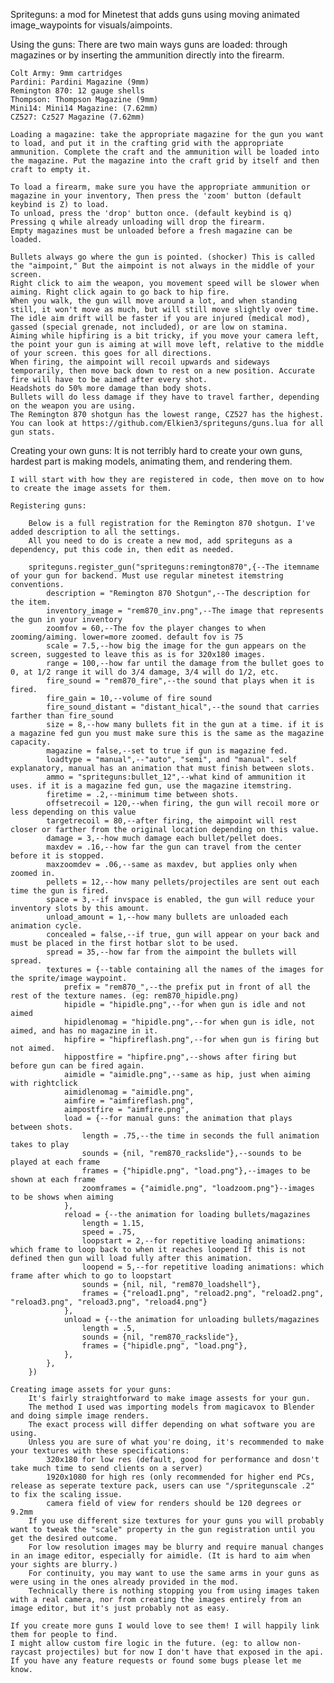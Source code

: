 Spriteguns: a mod for Minetest that adds guns using moving animated image_waypoints for visuals/aimpoints.

Using the guns:
	There are two main ways guns are loaded: through magazines or by inserting the ammunition directly into the firearm.

	Colt Army: 9mm cartridges
	Pardini: Pardini Magazine (9mm)
	Remington 870: 12 gauge shells
	Thompson: Thompson Magazine (9mm)
	Mini14: Mini14 Magazine: (7.62mm)
	CZ527: Cz527 Magazine (7.62mm)

	Loading a magazine: take the appropriate magazine for the gun you want to load, and put it in the crafting grid with the appropriate ammunition. Complete the craft and the ammunition will be loaded into the magazine. Put the magazine into the craft grid by itself and then craft to empty it.

	To load a firearm, make sure you have the appropriate ammunition or magazine in your inventory, Then press the 'zoom' button (default keybind is Z) to load.
	To unload, press the 'drop' button once. (default keybind is q)
	Pressing q while already unloading will drop the firearm.
	Empty magazines must be unloaded before a fresh magazine can be loaded.

	Bullets always go where the gun is pointed. (shocker) This is called the "aimpoint," But the aimpoint is not always in the middle of your screen.
	Right click to aim the weapon, you movement speed will be slower when aiming. Right click again to go back to hip fire.
	When you walk, the gun will move around a lot, and when standing still, it won't move as much, but will still move slightly over time.
	The idle aim drift will be faster if you are injured (medical mod), gassed (special grenade, not included), or are low on stamina.
	Aiming while hipfiring is a bit tricky, if you move your camera left, the point your gun is aiming at will move left, relative to the middle of your screen. this goes for all directions.
	When firing, the aimpoint will recoil upwards and sideways temporarily, then move back down to rest on a new position. Accurate fire will have to be aimed after every shot.
	Headshots do 50% more damage than body shots.
	Bullets will do less damage if they have to travel farther, depending on the weapon you are using.
	The Remington 870 shotgun has the lowest range, CZ527 has the highest.
	You can look at https://github.com/Elkien3/spriteguns/guns.lua for all gun stats.
	
Creating your own guns:
	It is not terribly hard to create your own guns, hardest part is making models, animating them, and rendering them.
	
	I will start with how they are registered in code, then move on to how to create the image assets for them.
	
	Registering guns:
	
		Below is a full registration for the Remington 870 shotgun. I've added description to all the settings.
		All you need to do is create a new mod, add spriteguns as a dependency, put this code in, then edit as needed.
		
		spriteguns.register_gun("spriteguns:remington870",{--The itemname of your gun for backend. Must use regular minetest itemstring conventions.
			description = "Remington 870 Shotgun",--The description for the item.
			inventory_image = "rem870_inv.png",--The image that represents the gun in your inventory
			zoomfov = 60,--The fov the player changes to when zooming/aiming. lower=more zoomed. default fov is 75
			scale = 7.5,--how big the image for the gun appears on the screen, suggested to leave this as is for 320x180 images.
			range = 100,--how far until the damage from the bullet goes to 0, at 1/2 range it will do 3/4 damage, 3/4 will do 1/2, etc.
			fire_sound = "rem870_fire",--the sound that plays when it is fired.
			fire_gain = 10,--volume of fire sound
			fire_sound_distant = "distant_hical",--the sound that carries farther than fire_sound
			size = 8,--how many bullets fit in the gun at a time. if it is a magazine fed gun you must make sure this is the same as the magazine capacity.
			magazine = false,--set to true if gun is magazine fed.
			loadtype = "manual",--"auto", "semi", and "manual". self explanatory, manual has an animation that must finish between slots.
			ammo = "spriteguns:bullet_12",--what kind of ammunition it uses. if it is a magazine fed gun, use the magazine itemstring.
			firetime = .2,--minimum time between shots.
			offsetrecoil = 120,--when firing, the gun will recoil more or less depending on this value
			targetrecoil = 80,--after firing, the aimpoint will rest closer or farther from the original location depending on this value.
			damage = 3,--how much damage each bullet/pellet does.
			maxdev = .16,--how far the gun can travel from the center before it is stopped.
			maxzoomdev = .06,--same as maxdev, but applies only when zoomed in.
			pellets = 12,--how many pellets/projectiles are sent out each time the gun is fired.
			space = 3,--if invspace is enabled, the gun will reduce your inventory slots by this amount.
			unload_amount = 1,--how many bullets are unloaded each animation cycle.
			concealed = false,--if true, gun will appear on your back and must be placed in the first hotbar slot to be used.
			spread = 35,--how far from the aimpoint the bullets will spread.
			textures = {--table containing all the names of the images for the sprite/image waypoint.
				prefix = "rem870_",--the prefix put in front of all the rest of the texture names. (eg: rem870_hipidle.png)
				hipidle = "hipidle.png",--for when gun is idle and not aimed
				hipidlenomag = "hipidle.png",--for when gun is idle, not aimed, and has no magazine in it.
				hipfire = "hipfireflash.png",--for when gun is firing but not aimed.
				hippostfire = "hipfire.png",--shows after firing but before gun can be fired again.
				aimidle = "aimidle.png",--same as hip, just when aiming with rightclick
				aimidlenomag = "aimidle.png",
				aimfire = "aimfireflash.png",
				aimpostfire = "aimfire.png",
				load = {--for manual guns: the animation that plays between shots.
					length = .75,--the time in seconds the full animation takes to play
					sounds = {nil, "rem870_rackslide"},--sounds to be played at each frame
					frames = {"hipidle.png", "load.png"},--images to be shown at each frame
					zoomframes = {"aimidle.png", "loadzoom.png"}--images to be shows when aiming
				},
				reload = {--the animation for loading bullets/magazines
					length = 1.15,
					speed = .75,
					loopstart = 2,--for repetitive loading animations: which frame to loop back to when it reaches loopend If this is not defined then gun will load fully after this animation.
					loopend = 5,--for repetitive loading animations: which frame after which to go to loopstart
					sounds = {nil, nil, "rem870_loadshell"},
					frames = {"reload1.png", "reload2.png", "reload2.png", "reload3.png", "reload3.png", "reload4.png"}
				},
				unload = {--the animation for unloading bullets/magazines
					length = .5,
					sounds = {nil, "rem870_rackslide"},
					frames = {"hipidle.png", "load.png"},
				},
			},
		})
		
	Creating image assets for your guns:
		It's fairly straightforward to make image assests for your gun.
		The method I used was importing models from magicavox to Blender and doing simple image renders.
		The exact process will differ depending on what software you are using.
		Unless you are sure of what you're doing, it's recommended to make your textures with these specifications:
			320x180 for low res (default, good for performance and dosn't take much time to send clients on a server)
			1920x1080 for high res (only recommended for higher end PCs, release as seperate texture pack, users can use "/spritegunscale .2" to fix the scaling issue.
			camera field of view for renders should be 120 degrees or 9.2mm
		If you use different size textures for your guns you will probably want to tweak the "scale" property in the gun registration until you get the desired outcome.
		For low resolution images may be blurry and require manual changes in an image editor, especially for aimidle. (It is hard to aim when your sights are blurry.)
		For continuity, you may want to use the same arms in your guns as were using in the ones already provided in the mod.
		Technically there is nothing stopping you from using images taken with a real camera, nor from creating the images entirely from an image editor, but it's just probably not as easy.
		
	If you create more guns I would love to see them! I will happily link them for people to find.
	I might allow custom fire logic in the future. (eg: to allow non-raycast projectiles) but for now I don't have that exposed in the api.
	If you have any feature requests or found some bugs please let me know.